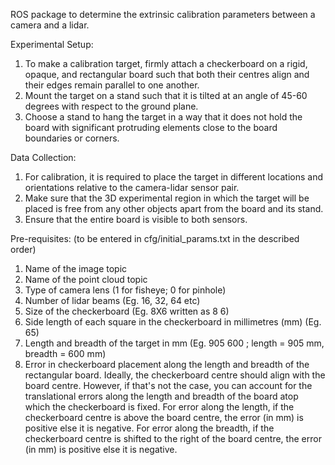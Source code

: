 ROS package to determine the extrinsic calibration parameters between a camera and a lidar.

Experimental Setup:
1. To make a calibration target, firmly attach a checkerboard on a rigid, opaque, and rectangular board such that both their centres align and their edges remain parallel to one another.
2. Mount the target on a stand such that it is tilted at an angle of 45-60 degrees with respect to the ground plane. 
3. Choose a stand to hang the target in a way that it does not hold the board with significant protruding elements close to the board boundaries or corners.

Data Collection: 
1. For calibration, it is required to place the target in different locations and orientations relative to the camera-lidar sensor pair.
2. Make sure that the 3D experimental region in which the target will be placed is free from any other objects apart from the board and its stand. 
2. Ensure that the entire board is visible to both sensors. 

Pre-requisites: (to be entered in cfg/initial_params.txt in the described order)
1. Name of the image topic 
2. Name of the point cloud topic 
3. Type of camera lens (1 for fisheye; 0 for pinhole)
4. Number of lidar beams (Eg. 16, 32, 64 etc)
5. Size of the checkerboard (Eg. 8X6 written as 8 6)
6. Side length of each square in the checkerboard in millimetres (mm) (Eg. 65)
7. Length and breadth of the target in mm (Eg. 905 600 ; length = 905 mm, breadth = 600 mm)
8. Error in checkerboard placement along the length and breadth of the rectangular board. 
Ideally, the checkerboard centre should align with the board centre. However, if that's not the case, you can account for the translational errors along the length 
and breadth of the board atop which the checkerboard is fixed. 
For error along the length, if the checkerboard centre is above the board centre, the error (in mm) is positive else it is negative.
For error along the breadth, if the checkerboard centre is shifted to the right of the board centre, the error (in mm) is positive else it is negative. 
